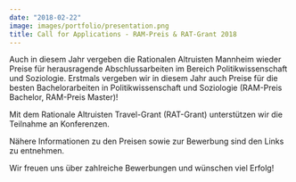 ```yaml
---
date: "2018-02-22"
image: images/portfolio/presentation.png
title: Call for Applications - RAM-Preis & RAT-Grant 2018
---
```


Auch in diesem Jahr vergeben die Rationalen Altruisten Mannheim wieder Preise für herausragende Abschlussarbeiten im Bereich Politikwissenschaft und Soziologie. Erstmals vergeben wir in diesem Jahr auch Preise für die besten Bachelorarbeiten in Politikwissenschaft und Soziologie (RAM-Preis Bachelor, RAM-Preis Master)!

Mit dem Rationale Altruisten Travel-Grant (RAT-Grant) unterstützen wir die Teilnahme an Konferenzen.

Nähere Informationen zu den Preisen sowie zur Bewerbung sind den Links zu entnehmen.

Wir freuen uns über zahlreiche Bewerbungen und wünschen viel Erfolg!

